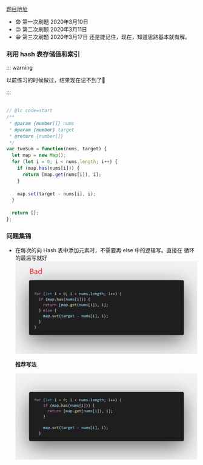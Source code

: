 [题目地址](https://leetcode-cn.com/problems/swap-nodes-in-pairs/)



- 😨 第一次刷题 2020年3月10日
- 😜 第二次刷题 2020年3月11日
- :grin: 第三次刷题 2020年3月17日 还是能记住，现在，知道思路基本就有解。



### **利用 hash 表存储值和索引**

::: warning

以前练习的时候做过，结果现在记不到了💩

:::

```javascript

// @lc code=start
/**
 * @param {number[]} nums
 * @param {number} target
 * @return {number[]}
 */
var twoSum = function(nums, target) {
  let map = new Map();
  for (let i = 0; i < nums.length; i++) {
    if (map.has(nums[i])) {
      return [map.get(nums[i]), i];
    }

    map.set(target - nums[i], i);
  }

  return [];
};
```



### 问题集锦

- 在每次的向 Hash 表中添加元素时，不需要再 else 中的逻辑写。直接在 循环的最后写就好![code](../.vuepress/public/code.png)

  **推荐写法**

  ![double_sum](../.vuepress/public/double_sum.png)